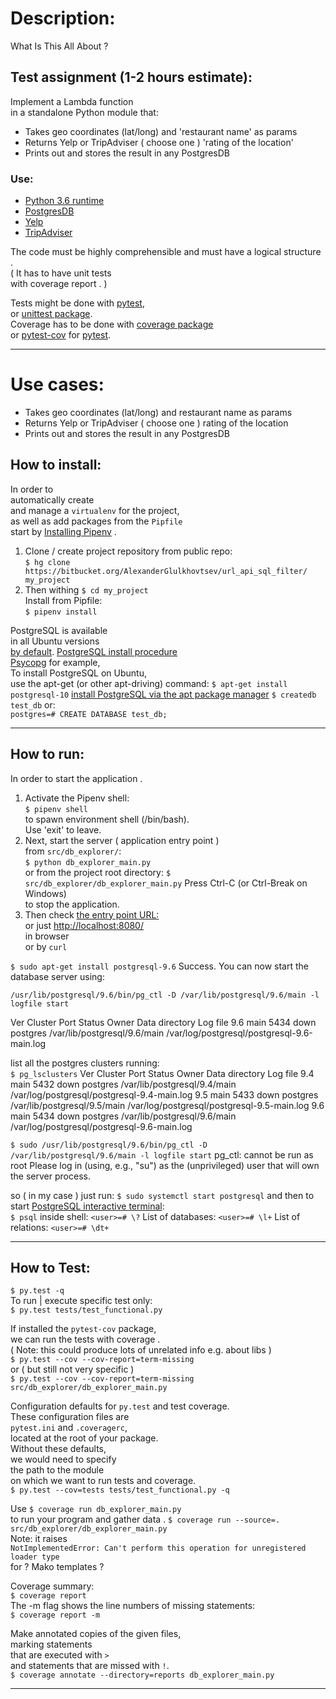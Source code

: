 # Description:

What Is This All About ?  

## Test assignment (1-2 hours estimate): ##
Implement a Lambda function  
in a standalone Python module that: 
* Takes geo coordinates (lat/long) 
  and 'restaurant name' 
  as params 
* Returns Yelp or TripAdviser ( choose one ) 'rating of the location'
* Prints out 
  and stores the result 
  in any PostgresDB 

### Use: ### 
* [Python 3.6 runtime](https://docs.python.org/3.6/whatsnew/3.6.html)
* [PostgresDB](https://www.postgresql.org/)  
* [Yelp](https://www.yelp.com/developers/graphql/guides/intro)
* [TripAdviser](https://www.tripadvisor.com)

The code must be highly comprehensible 
and must have a logical structure .  
( It has to have unit tests  
with coverage report . )

Tests might be done with [pytest](https://docs.pytest.org/en/latest/contents.html),  
or [unittest package](https://docs.python.org/3/library/unittest.html#module-unittest).  
Coverage has to be done with [coverage package](https://coverage.readthedocs.io)  
or [pytest-cov](http://pytest-cov.readthedocs.io/en/latest/) for [pytest](https://docs.pytest.org/en/latest/contents.html).

---

Use cases:
===
* Takes geo coordinates (lat/long) and restaurant name as params 
* Returns Yelp or TripAdviser ( choose one ) rating of the location 
* Prints out and stores the result in any PostgresDB 

## How to install:

In order to  
automatically create  
and manage a `virtualenv` for the project,  
as well as add packages from the `Pipfile`  
start by [Installing Pipenv](https://docs.pipenv.org/#install-pipenv-today) .

1. Clone / create project repository from public repo:  
   `$ hg clone https://bitbucket.org/AlexanderGlulkhovtsev/url_api_sql_filter/ my_project`      
2. Then withing `$ cd my_project`  
   Install from Pipfile:  
   `$ pipenv install`

PostgreSQL 
is available  
in all Ubuntu versions  
[by default](https://www.postgresql.org/download/linux/ubuntu/).
[PostgreSQL install procedure](https://www.postgresql.org/docs/10/static/install-procedure.html)  
[Psycopg](http://initd.org/psycopg/docs/install.html#build-prerequisites)
for example,   
To install PostgreSQL on Ubuntu,  
use the apt-get (or other apt-driving) command:
`$ apt-get install postgresql-10` 
[install PostgreSQL via the apt package manager](https://www.fullstackpython.com/blog/postgresql-python-3-psycopg2-ubuntu-1604.html) 
`$ createdb test_db` 
or:  
`postgres=# CREATE DATABASE test_db;`

---

## How to run:

In order to 
start the application .

1. Activate the Pipenv shell:  
   `$ pipenv shell`  
   to spawn environment shell (/bin/bash).  
   Use 'exit' to leave.
2. Next, start the server ( application entry point )  
   from `src/db_explorer/`:   
   `$ python db_explorer_main.py`  
   or from the project root directory: 
   `$ src/db_explorer/db_explorer_main.py`
   Press Ctrl-C (or Ctrl-Break on Windows)  
   to stop the application.  
3. Then check [the entry point URL:](http://localhost:8080/db/)  
   or just [http://localhost:8080/](http://localhost:8080/)  
   in browser  
   or by `curl`     

`$ sudo apt-get install postgresql-9.6`
Success. You can now start the database server using:

    /usr/lib/postgresql/9.6/bin/pg_ctl -D /var/lib/postgresql/9.6/main -l logfile start

Ver Cluster Port Status Owner    Data directory               Log file
9.6 main    5434 down   postgres /var/lib/postgresql/9.6/main /var/log/postgresql/postgresql-9.6-main.log

list all the postgres clusters running:  
`$ pg_lsclusters`
Ver Cluster Port Status Owner    Data directory               Log file
9.4 main    5432 down   postgres /var/lib/postgresql/9.4/main /var/log/postgresql/postgresql-9.4-main.log
9.5 main    5433 down   postgres /var/lib/postgresql/9.5/main /var/log/postgresql/postgresql-9.5-main.log
9.6 main    5434 down   postgres /var/lib/postgresql/9.6/main /var/log/postgresql/postgresql-9.6-main.log

`$ sudo /usr/lib/postgresql/9.6/bin/pg_ctl -D /var/lib/postgresql/9.6/main -l logfile start`
pg_ctl: cannot be run as root
Please log in (using, e.g., "su") as the (unprivileged) user that will
own the server process.

so ( in my case ) just run:
`$ sudo systemctl start postgresql`
and then to start [PostgreSQL interactive terminal](https://www.postgresql.org/docs/current/static/app-psql.html):  
`$ psql`
inside shell: 
`<user>=# \?`
List of databases:
`<user>=# \l+`
List of relations:
`<user>=# \dt+`

---

## How to Test:  

`$ py.test -q`  
To run | execute specific test only:  
`$ py.test tests/test_functional.py`  

If installed the `pytest-cov` package,    
we can run the tests with coverage .  
( Note: this could produce lots of unrelated info e.g. about libs )  
`$ py.test --cov --cov-report=term-missing`  
or ( but still not very specific )   
`$ py.test --cov --cov-report=term-missing src/db_explorer/db_explorer_main.py`   

Configuration defaults for `py.test` and test coverage.  
These configuration files are  
`pytest.ini` and `.coveragerc`,  
located at the root of your package.  
Without these defaults,  
we would need to specify  
the path to the module  
on which we want to run tests and coverage.  
`$ py.test --cov=tests tests/test_functional.py -q`  

Use `$ coverage run db_explorer_main.py`  
to run your program and gather data .
`$ coverage run --source=. src/db_explorer/db_explorer_main.py`  
Note: it raises  
`NotImplementedError: Can't perform this operation for unregistered loader type`  
for ? Mako templates ?  

Coverage summary:  
`$ coverage report`  
The -m flag shows the line numbers of missing statements:  
`$ coverage report -m`  

Make annotated copies of the given files,  
marking statements  
that are executed with `>`  
and statements that are missed with `!`.  
`$ coverage annotate --directory=reports db_explorer_main.py`  

---
